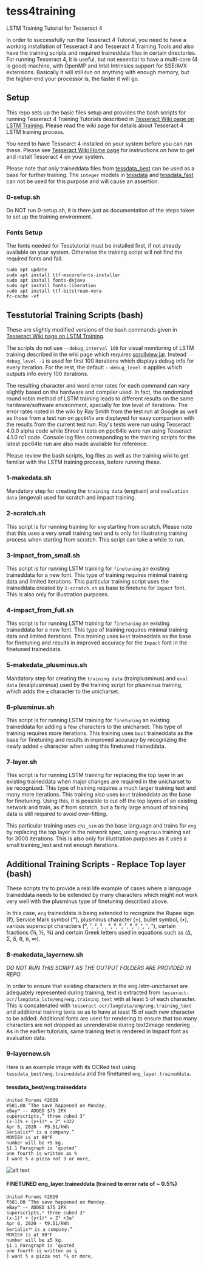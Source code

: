 # tess4training
LSTM Training Tutorial for Tesseract 4

In order to successfully run the Tesseract 4 Tutorial, you need to have a working installation of Tesseract 4
and Tesseract 4 Training Tools and also have the training scripts and required traineddata files in certain directories.
For running Tesseract 4, it is useful, but not essential to have a multi-core (4 is good) machine, with OpenMP
and Intel Intrinsics support for SSE/AVX extensions. Basically it will still run on anything with enough memory,
but the higher-end your processor is, the faster it will go.

## Setup

This repo sets up the basic files setup and provides the bash scripts
for running Tesseract 4 Training Tutorials described in [Tesseract Wiki
page on LSTM Training](https://github.com/tesseract-ocr/tesseract/wiki/TrainingTesseract-4.00).
Please read the wiki page for details about Tesseract 4 LSTM training process.

You need to have Tessearct 4 installed on your system before you can run these. Please
see [Tesseract Wiki Home page](https://github.com/tesseract-ocr/tesseract/wiki) for
instructions on how to get and install Tesseract 4 on your system.

Please note that only traineddata files from [tessdata_best](https://github.com/tesseract-ocr/tessdata_best/)
can be used as a base for further training. The `integer` models in [tessdata](https://github.com/tesseract-ocr/tessdata) and
[tessdata_fast](https://github.com/tesseract-ocr/tessdata_fast) can not be used for this purpose and will
cause an assertion.

### 0-setup.sh

Do NOT run 0-setup.sh, it is there just as documentation of the steps taken to
set up the training environment.

### Fonts Setup

The fonts needed for Tesstutorial must be installed first, if not already available on your system.
Otherwise the training script will not find the required fonts and fail.

```
sudo apt update
sudo apt install ttf-mscorefonts-installer
sudo apt install fonts-dejavu
sudo apt install fonts-liberation
sudo apt install ttf-bitstream-vera
fc-cache -vf
```

## Tesstutorial Training Scripts (bash)

These are slightly modified versions of the bash commands given in [Tesseract Wiki
page on LSTM Training](https://github.com/tesseract-ocr/tesseract/wiki/TrainingTesseract-4.00).

The scripts do not use `--debug_interval 100` for visual monitoring of LSTM training
described in the wiki page which requires
[scrollview.jar](https://github.com/tesseract-ocr/tesseract/wiki/ViewerDebugging).
Instead `--debug_level -1` is used for first 100 iterations which displays debug info
for every iteration. For the rest, the default `--debug_level 0` applies which outputs
info every 100 iterations.

The resulting character and word error rates for each command can vary slightly based on
the hardware and compiler used. In fact, the randomized round robin method of LSTM training
leads to different results on the same hardware/software environment, specially for low level of iterations.
The error rates noted in the wiki by Ray Smith from the test run at Google as well
as those from a test run on `ppc64le` are displayed for easy comparison with the results
from the current test run. Ray's tests were run using Tesseract 4.0.0 alpha code while
Shree's tests on ppc64le were run using Tesseract 4.1.0 rc1 code. Console log files
corresponding to the training scripts for the latest ppc64le run are also made available for reference.

Please review the bash scripts, log files as well as the training wiki to get familiar with the
LSTM training process, before running these.

### 1-makedata.sh

Mandatory step for creating the `training data` (engtrain) and `evaluation data` (engeval) used
for scratch and impact training.

### 2-scratch.sh

This script is for running training for `eng` starting from scratch. Please note that this uses
a very small training text and is only for illustrating training process when starting from scratch.
This script can take a while to run.

### 3-impact_from_small.sh

This script is for running LSTM training for `finetuning` an existing traineddata for a new font.
This type of training requires minimal training data and limited iterations. This particular training
script uses the traineddata created by `2-scratch.sh` as base to finetune for `Impact` font.
This is also only for illustration purposes.

### 4-impact_from_full.sh

This script is for running LSTM training for `finetuning` an existing traineddata for a new font.
This type of training requires minimal training data and limited iterations. This training uses
`best` traineddata as the base for finetuning and results in improved accuracy for the
`Impact` font in the finetuned traineddata.

### 5-makedata_plusminus.sh
Mandatory step for creating the `training data` (trainplusminus) and `eval data` (evalplusminus)
used by the training script for plusminus training, which adds the `±` character to the unicharset.

### 6-plusminus.sh
This script is for running LSTM training for `finetuning` an existing traineddata for adding a few
characters to the unicharset. This type of training requires more iterations. This training uses
`best` traineddata as the base for finetuning and results in improved accuracy by recognizing
the newly added `±` character when using this finetuned traineddata.

### 7-layer.sh

This script is for running LSTM training for replacing the top layer in an existing traineddata
when major changes are required in the unicharset to be recognized. This type of training requires a
much larger training text and many more iterations. This training also uses
`best` traineddata as the base for finetuning. Using this, it is possible to cut off the top layers of an
existing network and train, as if from scratch, but a fairly large amount of training data is still
required to avoid over-fitting.

This particular training uses `chi_sim` as the base language and trains for `eng` by
replacing the top layer in the network spec, using `engtrain` training set for 3000 iterations. This is
also only for illustration purposes as it uses a small training_text and not enough iterations.

## Additional Training Scripts - Replace Top layer (bash)

These scripts try to provide a real life example of cases where a language traineddata needs
to be extended by many characters which might not work very well with the plusminus type of 
finetuning described above.

In this case, `eng` traineddata is being extended to recognize the Rupee sign (₹), Service Mark symbol (℠),
plusminus character (±), bullet symbol, (•), various superscipt characters (⁰, ¹, ², ³, , ⁴, ⁵, ⁶, ⁷, ⁸, ⁹, ⁺, ⁻, ⁼), 
certain fractions (¼, ½, ¾) and certain Greek letters used in equations such as (Δ, Σ, δ, θ, π, ∞).

### 8-makedata_layernew.sh

*DO NOT RUN THIS SCRIPT AS THE OUTPUT FOLDERS ARE PROVIDED IN REPO.*

In order to ensure that existing characters in the eng.lstm-unicharset are adequately represented during
training, text is extracted from `tesseract-ocr/langdata_lstm/eng/eng.training_text` with at least 5 of
each character. This is concatenated with `tesseract-ocr/langdata/eng/eng.training_text` and additional
training texts so as to have at least 15 of each new character to be added. 
Additional fonts are used for rendering to ensure that too many characters are not dropped as unrenderable 
during text2image rendering . As in the earlier tutorials, same training text is rendered in Impact font 
as evaluation data.

### 9-layernew.sh

Here is an example image with its OCRed text using `tessdata_best/eng.traineddata` and the finetuned
`eng_layer.traineddata`.

#### tessdata_best/eng.traineddata

```
United Forums ©2019
¥501.00 “The save happened on Monday.
eBay™ -- ADDED $75 2PX
superscripts,” three cubed 3°
(x-1)% + (y+1)* = 2° +322
Apr 6, 2020 - ¥9.51/kWh
Serialis*™ is a company.”
MOVIE® is at 90°F
number will be +5 kg.
§1.1 Paragraph is ‘quoted’
one fourth is written as %
I want % a pizza not 3 or more,
```
![alt text][logo]

[logo]: https://github.com/Shreeshrii/tess4training/raw/master/layernew.png "Sample Image"
#### FINETUNED eng_layer.traineddata (trained to error rate of ~ 0.5%)

```
United Forums ©2019
₹501.00 “The save happened on Monday.
eBay™ -- ADDED $75 2PX
superscripts,² three cubed 3³
(x-1)² + (y+1)³ = Z³ +3a²
Apr 6, 2020 - ₹9.51/kWh
Serialis℠ is a company.”
MOVIE® is at 90°F
number will be ±5 kg.
§1.1 Paragraph is ‘quoted
one fourth is written as ¼
] want ½ a pizza not ³¾ or more,
```




